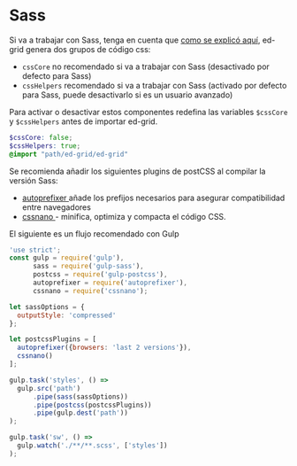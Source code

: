 # Sass
Si va a trabajar con Sass, tenga en cuenta que [como se explicó aquí](css.html), ed-grid genera dos grupos de código css:
* `cssCore` no recomendado si va a trabajar con Sass (desactivado por defecto para Sass)
* `cssHelpers` recomendado si va a trabajar con Sass (activado por defecto para Sass, puede desactivarlo si es un usuario avanzado)

Para activar o desactivar estos componentes redefina las variables `$cssCore` y `$cssHelpers` antes de importar ed-grid.

```scss
$cssCore: false;
$cssHelpers: true;
@import "path/ed-grid/ed-grid"
```

Se recomienda añadir los siguientes plugins de postCSS al compilar la versión Sass:
- <a href="http://autoprefixer.github.io/" target="_blank">autoprefixer <span class="icon-link-external"></span></a> añade los prefijos necesarios para asegurar compatibilidad entre navegadores
- <a href="http://cssnano.co/" target="_blank">cssnano <span class="icon-link-external"></span></a> - minifica, optimiza y compacta el código CSS.

El siguiente es un flujo recomendado con Gulp

```JavaScript
'use strict';
const gulp = require('gulp'),
      sass = require('gulp-sass'),
      postcss = require('gulp-postcss'),
      autoprefixer = require('autoprefixer'),
      cssnano = require('cssnano');

let sassOptions = {
  outputStyle: 'compressed'
};

let postcssPlugins = [
  autoprefixer({browsers: 'last 2 versions'}),
  cssnano()
];

gulp.task('styles', () =>
  gulp.src('path')
      .pipe(sass(sassOptions))
      .pipe(postcss(postcssPlugins))
      .pipe(gulp.dest('path'))
);

gulp.task('sw', () =>
  gulp.watch('./**/**.scss', ['styles'])
);
```
